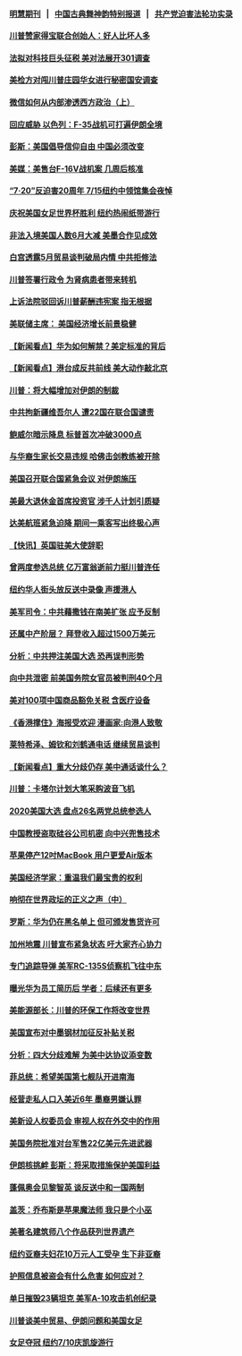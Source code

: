 #### [明慧期刊](https://github.com/gfw-breaker/mh-qikan) &nbsp;&nbsp;|&nbsp;&nbsp; [中国古典舞神韵特别报道](https://github.com/gfw-breaker/mh-news/blob/master/shenyun.md?t=07111535) &nbsp;&nbsp;|&nbsp;&nbsp; [共产党迫害法轮功实录](https://github.com/gfw-breaker/mh-news/blob/master/README.md?t=07111535)  

#### [川普赞家得宝联合创始人：好人比坏人多](../pages/nsc412/n11378088.md?t=07111535) 

#### [法拟对科技巨头征税 美对法展开301调查](../pages/nsc412/n11378215.md?t=07111535) 

#### [美检方对闯川普庄园华女进行秘密国安调查](../pages/nsc412/n11378064.md?t=07111535) 

#### [微信如何从内部渗透西方政治（上）](../pages/nsc412/n11374138.md?t=07111535) 

#### [回应威胁 以色列：F-35战机可打遍伊朗全境](../pages/nsc412/n11378082.md?t=07111535) 

#### [彭斯：美国倡导信仰自由 中国必须改变](../pages/nsc412/n11377975.md?t=07111535) 

#### [美媒：美售台F-16V战机案 几周后核准](../pages/nsc412/n11377771.md?t=07111535) 

#### [“7‧20”反迫害20周年 7/15纽约中领馆集会夜悼](../pages/nsc412/n11377461.md?t=07111535) 

#### [庆祝美国女足世界杯胜利 纽约热闹纸带游行](../pages/nsc412/n11377446.md?t=07111535) 

#### [非法入境美国人数6月大减 美墨合作见成效](../pages/nsc412/n11377308.md?t=07111535) 

#### [白宫透露5月贸易谈判破局内情 中共拒修法](../pages/nsc412/n11376719.md?t=07111535) 

#### [川普签署行政令 为肾病患者带来转机](../pages/nsc412/n11377141.md?t=07111535) 

#### [上诉法院驳回诉川普薪酬违宪案 指无根据](../pages/nsc412/n11376979.md?t=07111535) 

#### [美联储主席： 美国经济增长前景稳健](../pages/nsc412/n11376874.md?t=07111535) 

#### [【新闻看点】华为如何解禁？美定标准的背后](../pages/nsc412/n11376513.md?t=07111535) 

#### [【新闻看点】港台成反共前线 美大动作敲北京](../pages/nsc412/n11376378.md?t=07111535) 

#### [川普：将大幅增加对伊朗的制裁](../pages/nsc412/n11376633.md?t=07111535) 

#### [中共拘新疆维吾尔人 遭22国在联合国谴责](../pages/nsc412/n11376307.md?t=07111535) 

#### [鲍威尔暗示降息 标普首次冲破3000点](../pages/nsc412/n11376549.md?t=07111535) 

#### [与华裔生家长交易违规 哈佛击剑教练被开除](../pages/nsc412/n11376272.md?t=07111535) 

#### [美国召开联合国紧急会议 对伊朗施压](../pages/nsc412/n11376199.md?t=07111535) 

#### [美最大退休金首席投资官 涉千人计划引质疑](../pages/nsc412/n11376171.md?t=07111535) 

#### [达美航班紧急迫降 期间一乘客写出终极心声](../pages/nsc412/n11375868.md?t=07111535) 

#### [【快讯】英国驻美大使辞职](../pages/nsc412/n11376087.md?t=07111535) 

#### [曾两度参选总统 亿万富翁逝前力挺川普连任](../pages/nsc412/n11375706.md?t=07111535) 

#### [纽约华人街头放反送中录像 声援港人](../pages/nsc412/n11375360.md?t=07111535) 

#### [美军司令：中共藉撒钱在南美扩张 应予反制](../pages/nsc412/n11375541.md?t=07111535) 

#### [还属中产阶层？ 拜登收入超过1500万美元](../pages/nsc412/n11375237.md?t=07111535) 

#### [分析：中共押注美国大选 恐再误判形势](../pages/nsc412/n11375207.md?t=07111535) 

#### [向中共泄密 前美国务院女官员被判刑40个月](../pages/nsc412/n11374763.md?t=07111535) 

#### [美对100项中国商品豁免关税 含医疗设备](../pages/nsc412/n11375134.md?t=07111535) 

#### [《香港撑住》海报受欢迎 漫画家:向港人致敬](../pages/nsc412/n11374800.md?t=07111535) 

#### [莱特希泽、姆钦和刘鹤通电话 继续贸易谈判](../pages/nsc412/n11374707.md?t=07111535) 

#### [【新闻看点】重大分歧仍存 美中通话谈什么？](../pages/nsc412/n11374568.md?t=07111535) 

#### [川普：卡塔尔计划大笔采购波音飞机](../pages/nsc412/n11374875.md?t=07111535) 

#### [2020美国大选 盘点26名两党总统参选人](../pages/nsc412/n11374447.md?t=07111535) 

#### [中国教授盗取硅谷公司机密 向中兴兜售技术](../pages/nsc412/n11374684.md?t=07111535) 

#### [苹果停产12吋MacBook 用户更爱Air版本](../pages/nsc412/n11374258.md?t=07111535) 

#### [美国经济学家：重温我们最宝贵的权利](../pages/nsc412/n11374224.md?t=07111535) 

#### [响彻在世界政坛的正义之声（中）](../pages/nsc412/n11367520.md?t=07111535) 

#### [罗斯：华为仍在黑名单上 但可颁发售货许可](../pages/nsc412/n11374349.md?t=07111535) 

#### [加州地震 川普宣布紧急状态 吁大家齐心协力](../pages/nsc412/n11373674.md?t=07111535) 

#### [专门追踪导弹 美军RC-135S侦察机飞往中东](../pages/nsc412/n11373733.md?t=07111535) 

#### [曝光华为员工简历后 学者：后续还有更多](../pages/nsc412/n11373245.md?t=07111535) 

#### [美能源部长：川普的环保工作将改变世界](../pages/nsc412/n11373575.md?t=07111535) 

#### [美国宣布对中墨钢材加征反补贴关税](../pages/nsc412/n11373591.md?t=07111535) 

#### [分析：四大分歧难解 为美中达协议添变数](../pages/nsc412/n11372998.md?t=07111535) 

#### [菲总统：希望美国第七舰队开进南海](../pages/nsc412/n11373325.md?t=07111535) 

#### [经营走私人口入美近6年 墨裔男嫌认罪](../pages/nsc412/n11372767.md?t=07111535) 

#### [美新设人权委员会 审视人权在外交中的作用](../pages/nsc412/n11372756.md?t=07111535) 

#### [美国务院批准对台军售22亿美元先进武器](../pages/nsc412/n11372759.md?t=07111535) 

#### [伊朗核挑衅 彭斯：将采取措施保护美国利益](../pages/nsc412/n11372220.md?t=07111535) 

#### [蓬佩奥会见黎智英 谈反送中和一国两制](../pages/nsc412/n11372426.md?t=07111535) 

#### [盖茨：乔布斯是苹果魔法师 我只是个小巫](../pages/nsc412/n11372003.md?t=07111535) 

#### [美著名建筑师八个作品获列世界遗产](../pages/nsc412/n11371840.md?t=07111535) 

#### [纽约亚裔夫妇花10万元人工受孕 生下非亚裔](../pages/nsc412/n11371085.md?t=07111535) 

#### [护照信息被盗会有什么危害 如何应对？](../pages/nsc412/n11371605.md?t=07111535) 

#### [单日摧毁23辆坦克 美军A-10攻击机创纪录](../pages/nsc412/n11371647.md?t=07111535) 

#### [川普谈美中贸易、伊朗问题和美国女足](../pages/nsc412/n11371588.md?t=07111535) 

#### [女足夺冠 纽约7/10庆凯旋游行](../pages/nsc412/n11371070.md?t=07111535) 

